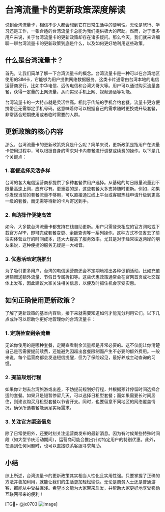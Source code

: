 # 台湾流量卡的更新政策深度解读

说到台湾流量卡，相信不少人都会想到它在日常生活中的便利性。无论是旅行、学习还是工作，一张合适的台湾流量卡总能为我们提供极大的帮助。然而，对于很多用户来说，关于台湾流量卡的更新政策却存在诸多疑问。那么今天，我们就来详细聊一聊台湾流量卡的更新政策到底是什么，以及如何更好地利用这些政策。

## 什么是台湾流量卡？

首先，让我们简单了解一下台湾流量卡的概念。台湾流量卡是一种可以在台湾地区使用的SIM卡，它能够为用户提供网络数据服务。这类卡片通常由台湾本地的电信运营商发行，比如中华电信、远传电信和台湾大哥大等。用户可以通过购买流量套餐，获得一定量的上网流量，从而实现手机上网、视频通话等功能。

台湾流量卡的一大特点就是灵活性高。相比于传统的手机合约套餐，流量卡更方便携带且无需绑定手机号码。这意味着你可以根据自己的需求随时更换或升级套餐，非常适合短期使用或者临时需要的人群。

## 更新政策的核心内容

那么，台湾流量卡的更新政策究竟是什么呢？简单来说，更新政策是指用户在流量卡使用过程中，可以根据自身的需求对卡内套餐进行调整或续费的操作。以下是几个关键点：

### 1. 套餐选择灵活多样
台湾的各大电信运营商都提供了多种套餐供用户选择。从基础的每日限量流量到不限量高速上网，应有尽有。更重要的是，这些套餐大多支持随时更新。例如，如果你发现当前的套餐流量不够用，可以直接通过线上平台或客服热线申请升级到更高一级的套餐，而无需等待新的卡片寄送到手。

### 2. 自助操作便捷高效
如今，大多数台湾流量卡都支持在线自助更新。用户只需登录相应的官方网站或下载官方APP，即可完成套餐变更、余额查询等一系列操作。这种方式不仅省去了前往实体营业厅的时间成本，还大大提高了服务效率。尤其是对于经常往返两岸的朋友来说，这种便捷的服务无疑是一大福音。

### 3. 优惠活动定期推出
为了吸引更多用户，台湾的电信运营商还会不定期地推出各种促销活动。比如充值满额赠送额外流量、节假日专属折扣等。这些优惠政策通常会在官网首页或社交媒体上发布，因此建议大家关注相关信息，以便及时抓住机会享受实惠。

## 如何正确使用更新政策？

了解了更新政策的基本内容后，接下来就需要知道如何才能充分利用它们。以下几点或许可以帮助你更好地管理你的台湾流量卡：

### 1. 定期检查剩余流量
无论你使用的是哪种套餐，定期查看剩余流量都是非常必要的。这不仅能让你清楚自己是否需要提前续费，还能避免因超出套餐限制而产生不必要的额外费用。一般来说，每个运营商都会发送短信提醒，但为了保险起见，最好养成主动查询的习惯。

### 2. 提前规划行程
如果你计划去台湾旅游或出差，不妨提前规划好行程，并根据预计停留时间选择合适的套餐。如果只是短暂停留几天，可以选择日租型套餐；而如果需要长时间居住，则建议购买月租型套餐以节省开支。同时，也要留意不同地区的网络覆盖情况，确保所选套餐能满足实际需求。

### 3. 关注官方渠道信息
除了日常使用外，还要时刻关注运营商发布的最新消息。因为有时候某些特殊时间段（如大型节庆活动期间），运营商可能会推出针对特定用户的特别优惠。此外，在遇到任何问题时，也可以直接联系客服寻求帮助。

## 小结

综上所述，台湾流量卡的更新政策其实相当人性化且实用性强。只要掌握了正确的方法并善加利用，就能让我们的生活更加轻松愉快。无论是商务人士还是普通游客，都能从中受益匪浅。希望本文能为大家带来启发，并帮助大家更好地享受移动互联网带来的便利！

[TG💪+ @jx0703 ![Image](https://github.com/user-attachments/assets/dbca1d08-cadb-493c-b0ec-ad6f7a83f270)]